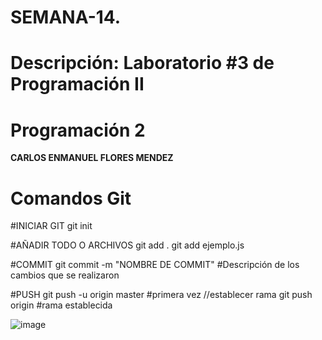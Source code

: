 # SEMANA-14.
# Descripción: Laboratorio #3 de Programación II
# Programación 2

**CARLOS ENMANUEL FLORES MENDEZ**

# Comandos Git


#INICIAR GIT
git init

#AÑADIR TODO O ARCHIVOS
git add . 
git add ejemplo.js

#COMMIT
git commit -m "NOMBRE DE COMMIT" #Descripción de los cambios que se realizaron


#PUSH
git push -u origin master #primera vez //establecer rama
git push origin #rama establecida

![image](https://github.com/user-attachments/assets/ec947201-f990-4b37-87ee-158294db9118)
